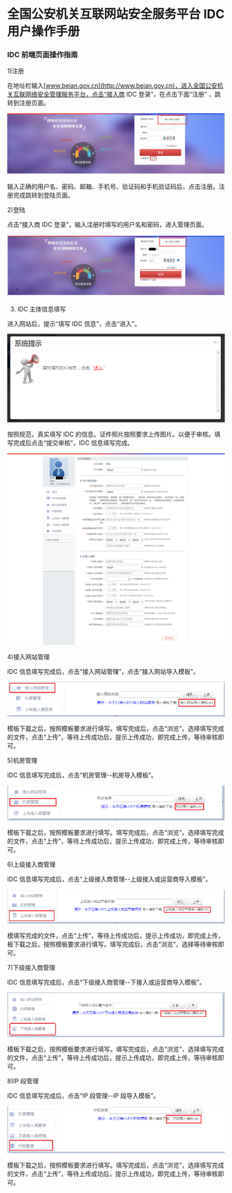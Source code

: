 <properties
	pageTitle="用户操作手册 | Azure"
	description=" 全国公安机关互联网站安全服务平台 IDC 用户操作手册"
	services="public-security-registration"
	documentationCenter=""
	authors="will"
	manager="edwinc"
	editor=""
	tags="public-security-registration"/>

<tags
	ms.service="public-security-registration"
	ms.workload=""
	ms.tgt_pltfrm=""
	ms.devlang="na"
	ms.topic="article"
	ms.date="03/2017"
	wacn.date="03/2017"
	wacn.lang="cn" 
	ms.author="will"/>

# 全国公安机关互联网站安全服务平台 IDC 用户操作手册

### IDC 前端页面操作指南

1)注册

在地址栏输入[www.beian.gov.cn](http://www.beian.gov.cn)，进入全国公安机关互联网络安全管理服务平台，点击“接入商 IDC 登录”，在点击下面“注册” ，跳转到注册页面。

![procedure](./media/img_01.png)
</br>

输入正确的用户名、密码、邮箱、手机号、验证码和手机验证码后，点击注册。注册完成跳转到登陆页面。

2)登陆

点击“接入商 IDC 登录”，输入注册时填写的用户名和密码，进入管理页面。

![procedure](./media/img_02.png)
</br>

3) IDC 主体信息填写</br>

进入网站后，提示“填写 IDC 信息”，点击“进入”。

![procedure](./media/img_03.png)
</br>

按照规范，真实填写 IDC 的信息。证件照片按照要求上传图片。以便于审核。填写完成后点击“提交审核”，IDC 信息填写完成。

![procedure](./media/img_04.png)
</br>

4)接入网站管理

IDC 信息填写完成后，点击“接入网站管理”，点击“接入网站导入模板”。

![procedure](./media/img_05.png)
</br>

模板下载之后，按照模板要求进行填写。填写完成后，点击“浏览”，选择填写完成的文件，点击“上传”，等待上传成功后，提示上传成功，即完成上传，等待审核即可。

5)机房管理

IDC 信息填写完成后，点击“机房管理--机房导入模板”。

![procedure](./media/img_06.png)
</br>

模板下载之后，按照模板要求进行填写。填写完成后，点击“浏览”，选择填写完成的文件，点击“上传”，等待上传成功后，提示上传成功，即完成上传，等待审核即可。

6)上级接入商管理

IDC 信息填写完成后，点击“上级接入商管理--上级接入或运营商导入模板”。 

![procedure](./media/img_07.png)
</br>

模填写完成的文件，点击“上传”，等待上传成功后，提示上传成功，即完成上传，板下载之后，按照模板要求进行填写。填写完成后，点击“浏览”，选择等待审核即可。

7)下级接入商管理

IDC 信息填写完成后，点击“下级接入商管理--下接入或运营商导入模板”。 

![procedure](./media/img_08.png)
</br>

模板下载之后，按照模板要求进行填写。填写完成后，点击“浏览”，选择填写完成的文件，点击“上传”，等待上传成功后，提示上传成功，即完成上传，等待审核即可。

8)IP 段管理

IDC 信息填写完成后，点击“IP 段管理--IP 段导入模板”。

![procedure](./media/img_09.png)
</br>

模板下载之后，按照模板要求进行填写。填写完成后，点击“浏览”，选择填写完成的文件，点击“上传”，等待上传成功后，提示上传成功，即完成上传，等待审核即可。

